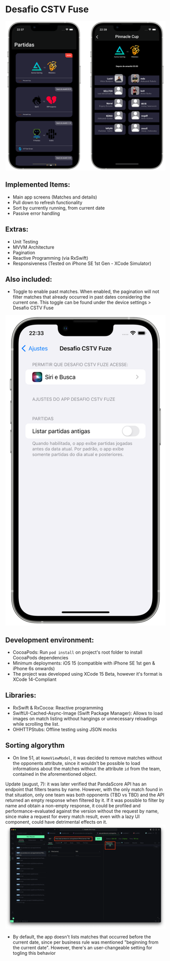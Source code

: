 # Desafio CSTV Fuse

![app_screenshot](screenshots/app_screenshot.png)

## Implemented Items:

 - Main app screens (Matches and details)
 - Pull down to refresh functionality
 - Sort by currently running, from current date
 - Passive error handling

 ## Extras:

 - Unit Testing
 - MVVM Architecture
 - Pagination
 - Reactive Programming (via RxSwift)
 - Responsiveness (Tested on iPhone SE 1st Gen - XCode Simulator)

 ## Also included:

 - Toggle to enable past matches. When enabled, the pagination will not filter matches that already occurred in past dates considering the current one. This toggle can be found under the device settings > Desafio CSTV Fuse

 ![preferences](screenshots/preferences_screenshot.png)

 ## Development environment:

 - CocoaPods: Run `pod install` on project's root folder to install CocoaPods dependencies
 - Minimum deployments: iOS 15 (compatible with iPhone SE 1st gen & iPhone 6s onwards)
 - The project was developed using XCode 15 Beta, however it's format is XCode 14-Compliant

 ## Libraries:

 - RxSwift & RxCocoa: Reactive programming
 - SwiftUI-Cached-Async-Image (Swift Package Manager): Allows to load images on match listing without hangings or unnecessary reloadings while scrolling the list.
 - OHHTTPStubs: Offline testing using JSON mocks

## Sorting algorythm

- On line 51, at `HomeViewModel`, it was decided to remove matches without the opponents attribute, since it wouldn't be possible to load informations about the matches without the attribute `id` from the team, contained in the aforementioned object.

Update (august, 7): it was later verified that PandaScore API has an endpoint that filters teams by name. However, with the only match found in that situation, only one team was both opponents (TBD vs TBD) and the API returned an empty response when filtered by it. If it was possible to filter by name and obtain a non-empty response, it could be profiled and performance-evaluated against the version without the request by name, since make a request for every match result, even with a lazy UI component, could have detrimental effects on it.
![request result](screenshots/request_team_by_name.png)


- By default, the app doesn't lists matches that occurred before the current date, since per business rule was mentioned "beginning from the current date". However, there's an user-changeable setting for togling this behavior
